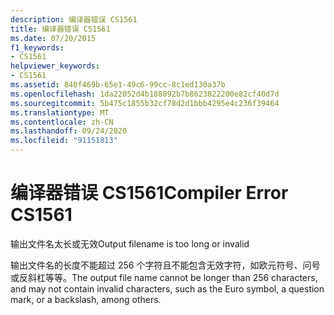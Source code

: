 ```yaml
---
description: 编译器错误 CS1561
title: 编译器错误 CS1561
ms.date: 07/20/2015
f1_keywords:
- CS1561
helpviewer_keywords:
- CS1561
ms.assetid: 840f469b-65e1-49c6-99cc-8c1ed130a37b
ms.openlocfilehash: 1da22052d4b188892b7b8623822200e82cf40d7d
ms.sourcegitcommit: 5b475c1855b32cf78d2d1bbb4295e4c236f39464
ms.translationtype: MT
ms.contentlocale: zh-CN
ms.lasthandoff: 09/24/2020
ms.locfileid: "91151813"
---
```

# <a name="compiler-error-cs1561"></a><span data-ttu-id="99183-103">编译器错误 CS1561</span><span class="sxs-lookup"><span data-stu-id="99183-103">Compiler Error CS1561</span></span>

<span data-ttu-id="99183-104">输出文件名太长或无效</span><span class="sxs-lookup"><span data-stu-id="99183-104">Output filename is too long or invalid</span></span>  
  
 <span data-ttu-id="99183-105">输出文件名的长度不能超过 256 个字符且不能包含无效字符，如欧元符号、问号或反斜杠等等。</span><span class="sxs-lookup"><span data-stu-id="99183-105">The output file name cannot be longer than 256 characters, and may not contain invalid characters, such as the Euro symbol, a question mark, or a backslash, among others.</span></span>
